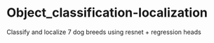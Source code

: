 # Object_classification-localization
Classify and localize 7 dog breeds using resnet  + regression heads
